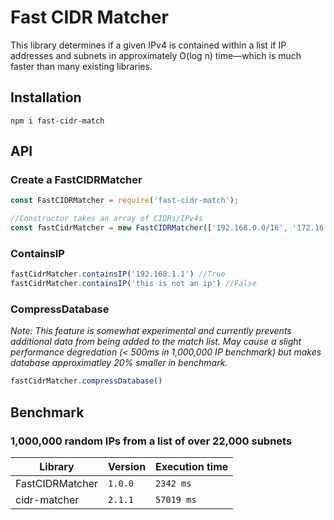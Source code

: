 # Fast CIDR Matcher

This library determines if a given IPv4 is contained within a list if IP addresses and subnets in approximately O(log n) time—which is much faster than many existing libraries. 

## Installation 

```
npm i fast-cidr-match
```

## API 

### Create a FastCIDRMatcher

```js
const FastCIDRMatcher = require('fast-cidr-match');

//Constructor takes an array of CIDRs/IPv4s
const fastCidrMatcher = new FastCIDRMatcher(['192.168.0.0/16', '172.16.32,80', '10.0.0.0/8']); 
```

### ContainsIP

```js
fastCidrMatcher.containsIP('192.168.1.1') //True
fastCidrMatcher.containsIP('this is not an ip') //False
```

### CompressDatabase
*Note: This feature is somewhat experimental and currently prevents additional data from being added to the match list. May cause a slight performance degredation (< 500ms in 1,000,000 IP benchmark) but makes database approximatley 20% smaller in benchmark.*
```js
fastCidrMatcher.compressDatabase() 
```


## Benchmark 


### 1,000,000 random IPs from a list of over 22,000 subnets

| Library          | Version | Execution time |
| ---------------- | ------- | -------------- |
| FastCIDRMatcher  | `1.0.0` | `2342 ms`      |
| cidr-matcher     | `2.1.1` | `57019 ms`     |



